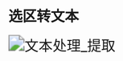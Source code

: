 # 选区转文本

<img src="https://img.alicdn.com/imgextra/i1/533062069/O1CN013oFN6h1R9eAuwHx5q_!!533062069.gif" alt="文本处理_提取" style="zoom:200%;" />
